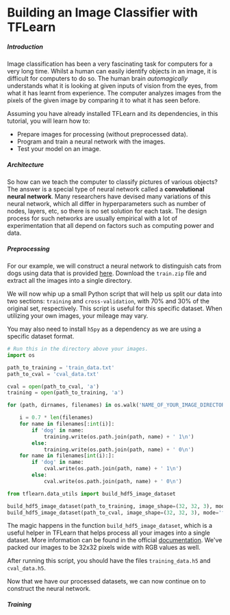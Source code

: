 # Building an Image Classifier with TFLearn

##### Introduction
Image classification has been a very fascinating task for computers for a very long time. Whilst a human can easily identify objects in an image, it is difficult for computers to do so. The human brain _automagically_ understands what it is looking at given inputs of vision from the eyes, from what it has learnt from experience. The computer analyzes images from the pixels of the given image by comparing it to what it has seen before.

Assuming you have already installed TFLearn and its dependencies, in this tutorial, you will learn how to:

- Prepare images for processing (without preprocessed data).
- Program and train a neural network with the images.
- Test your model on an image.

##### Architecture
So how can we teach the computer to classify pictures of various objects? The answer is a special type of neural network called a **convolutional neural network**. Many researchers have devised many variations of this neural network, which all differ in hyperparameters such as number of nodes, layers, etc, so there is no set solution for each task. The design process for such networks are usually empirical with a lot of experimentation that all depend on factors such as computing power and data.
##### Preprocessing
For our example, we will construct a neural network to distinguish cats from dogs using data that is provided [here](https://www.kaggle.com/c/dogs-vs-cats/data).
Download the `train.zip` file and extract all the images into a single directory.

We will now whip up a small Python script that will help us split our data into two sections: `training` and `cross-validation`, with 70% and 30% of the original set, respectively. This script is useful for this specific dataset. When utilizing your own images, your mileage may vary.

You may also need to install `h5py` as a dependency as we are using a specific dataset format.

```python
# Run this in the directory above your images.
import os

path_to_training = 'train_data.txt'
path_to_cval = 'cval_data.txt'

cval = open(path_to_cval, 'a')
training = open(path_to_training, 'a')

for (path, dirnames, filenames) in os.walk('NAME_OF_YOUR_IMAGE_DIRECTORY'):

    i = 0.7 * len(filenames)
    for name in filenames[:int(i)]:
        if 'dog' in name:
            training.write(os.path.join(path, name) + ' 1\n')
        else:
            training.write(os.path.join(path, name) + ' 0\n')
    for name in filenames[int(i):]:
        if 'dog' in name:
            cval.write(os.path.join(path, name) + ' 1\n')
        else:
            cval.write(os.path.join(path, name) + ' 0\n')

from tflearn.data_utils import build_hdf5_image_dataset

build_hdf5_image_dataset(path_to_training, image_shape=(32, 32, 3), mode='file', output_path='training_data.h5', categorical_labels=True, normalize=True)
build_hdf5_image_dataset(path_to_cval, image_shape=(32, 32, 3), mode='file', output_path='cval_data.h5', categorical_labels=True, normalize=True)

```

The magic happens in the function `build_hdf5_image_dataset`, which is a useful helper in TFLearn that helps process all your images into a single dataset. More information can be found in the official [documentation](http://tflearn.org/data_utils/#build-hdf5-image-dataset). We've packed our images to be 32x32 pixels wide with RGB values as well.

After running this script, you should have the files `training_data.h5` and `cval_data.h5`.

Now that we have our processed datasets, we can now continue on to construct the neural network.

##### Training
